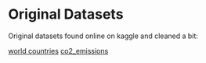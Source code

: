 # Original Datasets

Original datasets found online on kaggle and cleaned a bit:

[world countries](https://www.kaggle.com/datasets/imrulhasanrobi/world-population-all-countries-different-parameter)
[co2_emissions](https://www.kaggle.com/datasets/thedevastator/global-fossil-co2-emissions-by-country-2002-2022)
